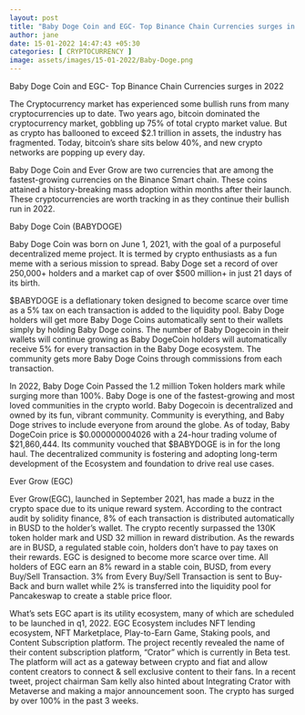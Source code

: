```yaml
---
layout: post
title: "Baby Doge Coin and EGC- Top Binance Chain Currencies surges in 2022"
author: jane 
date: 15-01-2022 14:47:43 +05:30 
categories: [ CRYPTOCURRENCY ] 
image: assets/images/15-01-2022/Baby-Doge.png
---
```

Baby Doge Coin and EGC- Top Binance Chain Currencies surges in 2022

The Cryptocurrency market has experienced some bullish runs from many cryptocurrencies up to date. Two years ago, bitcoin dominated the cryptocurrency market, gobbling up 75% of total crypto market value. But as crypto has ballooned to exceed $2.1 trillion in assets, the industry has fragmented. Today, bitcoin’s share sits below 40%, and new crypto networks are popping up every day.

Baby Doge Coin and Ever Grow are two currencies that are among the fastest-growing currencies on the Binance Smart chain. These coins attained a history-breaking mass adoption within months after their launch. These cryptocurrencies are worth tracking in as they continue their bullish run in 2022.

Baby Doge Coin (BABYDOGE)

Baby Doge Coin was born on June 1, 2021, with the goal of a purposeful decentralized meme project. It is termed by crypto enthusiasts as a fun meme with a serious mission to spread. Baby Doge set a record of over 250,000+ holders and a market cap of over $500 million+ in just 21 days of its birth.

$BABYDOGE is a deflationary token designed to become scarce over time as a 5% tax on each transaction is added to the liquidity pool. Baby Doge holders will get more Baby Doge Coins automatically sent to their wallets simply by holding Baby Doge coins. The number of Baby Dogecoin in their wallets will continue growing as Baby DogeCoin holders will automatically receive 5% for every transaction in the Baby Doge ecosystem. The community gets more Baby Doge Coins through commissions from each transaction.

In 2022, Baby Doge Coin Passed the 1.2 million Token holders mark while surging more than 100%. Baby Doge is one of the fastest-growing and most loved communities in the crypto world. Baby Dogecoin is decentralized and owned by its fun, vibrant community. Community is everything, and Baby Doge strives to include everyone from around the globe. As of today, Baby DogeCoin price is $0.000000004026 with a 24-hour trading volume of $21,860,444. Its community vouched that $BABYDOGE is in for the long haul. The decentralized community is fostering and adopting long-term development of the Ecosystem and foundation to drive real use cases.

Ever Grow (EGC)

Ever Grow(EGC), launched in September 2021, has made a buzz in the crypto space due to its unique reward system. According to the contract audit by solidity finance, 8% of each transaction is distributed automatically in BUSD to the holder’s wallet. The crypto recently surpassed the 130K token holder mark and USD 32 million in reward distribution. As the rewards are in BUSD, a regulated stable coin, holders don’t have to pay taxes on their rewards. EGC is designed to become more scarce over time. All holders of EGC earn an 8% reward in a stable coin, BUSD, from every Buy/Sell Transaction. 3% from Every Buy/Sell Transaction is sent to Buy-Back and burn wallet while 2% is transferred into the liquidity pool for Pancakeswap to create a stable price floor.

What’s sets EGC apart is its utility ecosystem, many of which are scheduled to be launched in q1, 2022. EGC Ecosystem includes NFT lending ecosystem, NFT Marketplace, Play-to-Earn Game, Staking pools, and Content Subscription platform. The project recently revealed the name of their content subscription platform, “Crator” which is currently in Beta test. The platform will act as a gateway between crypto and fiat and allow content creators to connect & sell exclusive content to their fans. In a recent tweet, project chairman Sam kelly also hinted about Integrating Crator with Metaverse and making a major announcement soon. The crypto has surged by over 100% in the past 3 weeks.